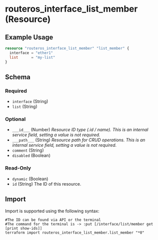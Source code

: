 # routeros_interface_list_member (Resource)


## Example Usage
```terraform
resource "routeros_interface_list_member" "list_member" {
  interface = "ether1"
  list      = "my-list"
}
```

<!-- schema generated by tfplugindocs -->
## Schema

### Required

- `interface` (String)
- `list` (String)

### Optional

- `___id___` (Number) <em>Resource ID type (.id / name). This is an internal service field, setting a value is not required.</em>
- `___path___` (String) <em>Resource path for CRUD operations. This is an internal service field, setting a value is not required.</em>
- `comment` (String)
- `disabled` (Boolean)

### Read-Only

- `dynamic` (Boolean)
- `id` (String) The ID of this resource.

## Import
Import is supported using the following syntax:
```shell
#The ID can be found via API or the terminal
#The command for the terminal is -> :put [/interface/list/member get [print show-ids]]
terraform import routeros_interface_list_member.list_member "*0"
```
